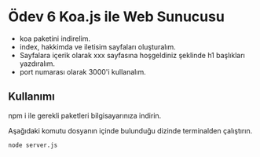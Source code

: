 # Ödev 6 Koa.js ile Web Sunucusu

- koa paketini indirelim.
- index, hakkimda ve iletisim sayfaları oluşturalım.
- Sayfalara içerik olarak xxx sayfasına hoşgeldiniz şeklinde h1 başlıkları yazdıralım.
- port numarası olarak 3000'i kullanalım.

## Kullanımı

npm i ile gerekli paketleri bilgisayarınıza indirin.

Aşağıdaki komutu dosyanın içinde bulunduğu dizinde terminalden çalıştırın.
```
node server.js
```
